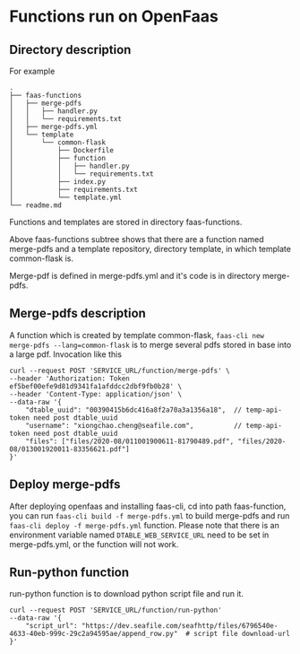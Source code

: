 # Functions run on OpenFaas

## Directory description
For example
```
.
├── faas-functions
│   ├── merge-pdfs
│   │   ├── handler.py
│   │   └── requirements.txt
│   ├── merge-pdfs.yml
│   └── template
│       └── common-flask
│           ├── Dockerfile
│           ├── function
│           │   ├── handler.py
│           │   └── requirements.txt
│           ├── index.py
│           ├── requirements.txt
│           └── template.yml
└── readme.md
```
Functions and templates are stored in directory faas-functions.

Above faas-functions subtree shows that there are a function named merge-pdfs and a template repository, directory template, in which template common-flask is.

Merge-pdf is defined in merge-pdfs.yml and it's code is in directory merge-pdfs.


## Merge-pdfs description
A function which is created by template common-flask, `faas-cli new merge-pdfs --lang=common-flask` is to merge several pdfs stored in base into a large pdf. Invocation like this
```
curl --request POST 'SERVICE_URL/function/merge-pdfs' \
--header 'Authorization: Token ef5bef00efe9d81d9341fa1afddcc2dbf9fb0b28' \
--header 'Content-Type: application/json' \
--data-raw '{
	"dtable_uuid": "00390415b6dc416a8f2a70a3a1356a18",  // temp-api-token need post dtable_uuid
	"username": "xiongchao.cheng@seafile.com",          // temp-api-token need post dtable_uuid
	"files": ["files/2020-08/011001900611-81790489.pdf", "files/2020-08/013001920011-83356621.pdf"]
}'
```


## Deploy merge-pdfs
After deploying openfaas and installing faas-cli, cd into path faas-function, you can run `faas-cli build -f merge-pdfs.yml` to build merge-pdfs and run `faas-cli deploy -f merge-pdfs.yml` function.
Please note that there is an environment variable named `DTABLE_WEB_SERVICE_URL` need to be set in merge-pdfs.yml, or the function will not work.


## Run-python function
run-python function is to download python script file and run it.
```
curl --request POST 'SERVICE_URL/function/run-python'
--data-raw '{
	"script_url": "https://dev.seafile.com/seafhttp/files/6796540e-4633-40eb-999c-29c2a94595ae/append_row.py"  # script file download-url
}'
```
